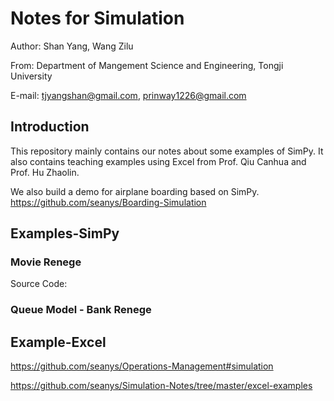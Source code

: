 # Notes for Simulation

Author: Shan Yang, Wang Zilu

From: Department of Mangement Science and Engineering, Tongji University

E-mail: tjyangshan@gmail.com, prinway1226@gmail.com

## Introduction

This repository mainly contains our notes about some examples of SimPy. It also contains teaching examples using Excel from Prof. Qiu Canhua and Prof. Hu Zhaolin. 

We also build a demo for airplane boarding based on SimPy. https://github.com/seanys/Boarding-Simulation

## Examples-SimPy

### Movie Renege

Source Code: 

### Queue Model - Bank Renege





## Example-Excel

https://github.com/seanys/Operations-Management#simulation

https://github.com/seanys/Simulation-Notes/tree/master/excel-examples



